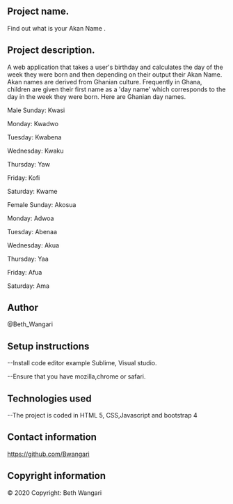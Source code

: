 ## Project name.
Find out what is your Akan Name .

## Project description.
A web application that takes a user's birthday and calculates the day of the week they were born and then depending on their output their Akan Name.
Akan names are derived from Ghanian culture. Frequently in Ghana, children are given their first name as a 'day name' which corresponds to the day in the week they were born. Here are Ghanian day names.

Male
Sunday: Kwasi

Monday: Kwadwo

Tuesday: Kwabena

Wednesday: Kwaku

Thursday:  Yaw

Friday: Kofi

Saturday: Kwame

Female
Sunday: Akosua

Monday: Adwoa

Tuesday: Abenaa

Wednesday: Akua

Thursday:  Yaa

Friday: Afua

Saturday: Ama

## Author
@Beth_Wangari

## Setup instructions
--Install code editor example Sublime, Visual studio.

--Ensure that you have mozilla,chrome or safari.


## Technologies used
--The project is coded in HTML 5, CSS,Javascript and bootstrap 4

## Contact information
https://github.com/Bwangari

## Copyright information
© 2020 Copyright: Beth Wangari